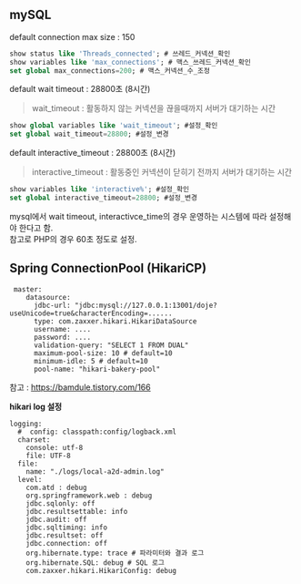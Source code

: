 ## mySQL
default connection max size : 150

```sql
show status like 'Threads_connected'; # 쓰레드_커넥션_확인
show variables like 'max_connections'; # 맥스_쓰레드_커넥션_확인 
set global max_connections=200; # 맥스_커넥션_수_조정
```

default wait timeout : 28800초 (8시간)  
> wait_timeout : 활동하지 않는 커넥션을 끊을때까지 서버가 대기하는 시간
```sql
show global variables like 'wait_timeout'; #설정_확인
set global wait_timeout=28800; #설정_변경
```

default interactive_timeout : 28800초 (8시간)
> interactive_timeout  :  활동중인 커넥션이 닫히기 전까지 서버가 대기하는 시간   
```sql
show variables like 'interactive%'; #설정_확인
set global interactive_timeout=28800; #설정_변경
```
mysql에서 wait timeout, interactivce_time의 경우 운영하는 시스템에 따라 설정해야 한다고 함.  
참고로 PHP의 경우 60초 정도로 설정.



## Spring ConnectionPool (HikariCP) 
```
 master:
    datasource:
      jdbc-url: "jdbc:mysql://127.0.0.1:13001/doje?useUnicode=true&characterEncoding=......
      type: com.zaxxer.hikari.HikariDataSource
      username: ....
      password: ....
      validation-query: "SELECT 1 FROM DUAL"
      maximum-pool-size: 10 # default=10
      minimum-idle: 5 # default=10
      pool-name: "hikari-bakery-pool" 
```
참고 : https://bamdule.tistory.com/166

**hikari log 설정**
``` 
logging:
  #  config: classpath:config/logback.xml
  charset:
    console: utf-8
    file: UTF-8
  file:
    name: "./logs/local-a2d-admin.log"
  level:
    com.atd : debug
    org.springframework.web : debug
    jdbc.sqlonly: off
    jdbc.resultsettable: info
    jdbc.audit: off
    jdbc.sqltiming: info
    jdbc.resultset: off
    jdbc.connection: off
    org.hibernate.type: trace # 파라미터와 결과 로그
    org.hibernate.SQL: debug # SQL 로그
    com.zaxxer.hikari.HikariConfig: debug
```
